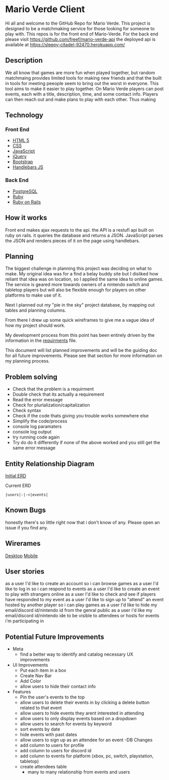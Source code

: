 # Mario Verde Client
Hi all and welcome to the GitHub Repo for Mario Verde.
This project is designed to be a matchmaking service for those looking for someone to play with.
This repos is for the front end of Mario-Verde. For the back end please visit https://github.com/freef/mario-verde-api
the deployed api is available at https://sleepy-citadel-92470.herokuapp.com/

## Description
We all know that games are more fun when played together, but random matchmaing provides limited tools for making new friends and that the built in tools for meeting peeople seem to bring out the worst in everyone.
This tool aims to make it easier to play together.
On Mario Verde players can post events, each with a title, description, time, and some contact info. Players can then reach out and make plans to play with each other. Thus making
## Technology
### Front End
- [HTML 5](https://developer.mozilla.org/en-US/docs/Web/HTML/Reference)
- [CSS](https://developer.mozilla.org/en-US/docs/Web/CSS/Reference)
- [JavaScript](https://developer.mozilla.org/en-US/docs/Web/JavaScript/Reference)
- [jQuery](https://api.jquery.com/)
- [Bootstrap](https://getbootstrap.com/docs/4.3/getting-started/introduction/)
- [Handlebars JS](https://handlebarsjs.com/)

### Back End
- [PostgreSQL](https://www.postgresql.org/docs/)
- [Ruby](https://ruby-doc.org/)
- [Ruby on Rails](https://guides.rubyonrails.org/)

## How it works
Front end makes ajax requests to the api.
the API is a restufl api built on ruby on rails. it queries the database and returns a JSON.
JavaScript parses the JSON and renders pieces of it on the page using handlebars.

## Planning
The biggest challenge in planning this project was deciding on what to make. My original idea was for a find a belay buddy site but I disliked how reliant that idea was on location, so I applied the same idea to online games. The service is geared more towards owners of a nintendo switch and tabletop players but will also be flexible enough for players on other platforms to make use of it.

Next I planned out my "pie in the sky" project database, by mapping out tables and planning columns.

From there I drew up some quick wireframes to give me a vague idea of how my project should work.

My development process from this point has been entirely driven by the information in the [requirments](./requirements.md) file.

This document will list planned improvements and will be the guiding doc for all future improvements. Please see that section for more information on my planning process.

## Problem solving
- Check that the problem is a requirment
- Double check that its actually a requirement
- Read the error message
- Check for plurlalization/capitalization
- Check syntax
- Check if the code thats giving you trouble works somewhere else
- Simplify the code/process
- console log paramaters
- console log output
- try running code again
- Try do do it differently if none of the above worked and you still get the same error message


## Entity Relationship Diagram
[Initial ERD](https://imgur.com/CjyIGyF)

Current ERD
```
|users|-|-<|events|
```

## Known Bugs
honestly there's so little right now that i don't know of any. Please open an issue if you find any.

## Wirerames
[Desktop](https://imgur.com/3rN1cbD)
[Mobile](https://imgur.com/sRafjj3)

## User stories
as a user I'd like to create an account so i can browse games
as a user I'd like to log in so i can respond to events
as a user I'd like to create an event to play with strangers online
as a user I'd like to check and see if players have responded to my event
as a user I'd like to sign up to "attend" an event hosted by another player so i can play games
as a user I'd like to hide my email/discord id/nintendo id from the genral public
as a user i'd like my email/discord id/nintendo ide to be visible to attendees or hosts for events i'm participating in

## Potential Future Improvements
- Meta
  - find a better way to identify and catalog necessary UX improvements
- UI Improvements
  - Put each item in a box
  - Create Nav Bar
  - Add Color
  - allow users to hide their contact info
- Features
  - Pin the user's events to the top
  - allow users to delete their events in by clicking a delete button related to that event
  - allow users to hide events they arent interested in attending
  - allow users to only display events based on a dropdown
  - allow users to search for events by keyword
  - sort events by date
  - hide events with past dates
  - allow users to sign up as an attendee for an event
-DB Changes
  - add column to users for profile
  - add column to users for discord id
  - add column to events for platform (xbox, pc, switch, playstation, tabletop)
  - create attendees table
    - many to many relationship from events and users
